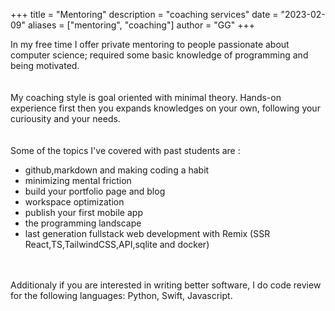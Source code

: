 +++
title = "Mentoring"
description = "coaching services"
date = "2023-02-09"
aliases = ["mentoring", "coaching"]
author = "GG"
+++

In my free time I offer private mentoring to people passionate about computer science; required some basic knowledge of programming and being motivated.
\
\
\
My coaching style is goal oriented with minimal theory. Hands-on experience first then you expands knowledges on your own, following your curiousity and your needs.
\
\
\
Some of the topics I've covered with past students are :
- github,markdown and making coding a habit
- minimizing mental friction
- build your portfolio page and blog
- workspace optimization
- publish your first mobile app
- the programming landscape
- last generation fullstack web development with Remix (SSR React,TS,TailwindCSS,API,sqlite and docker)

\
\
Additionaly if you are interested in writing better software, I do code review for the following languages: Python, Swift, Javascript.



